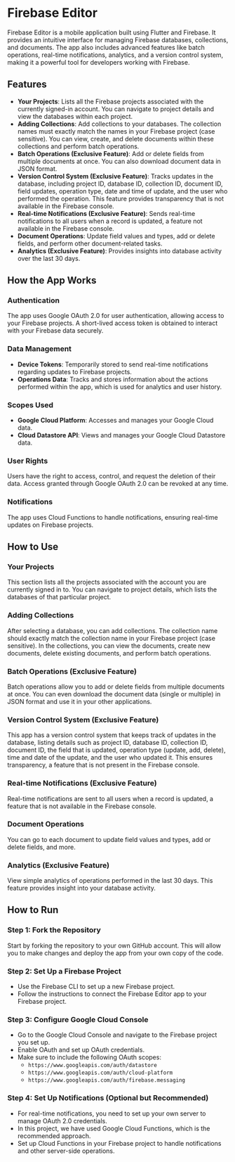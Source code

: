 # Firebase Editor

Firebase Editor is a mobile application built using Flutter and Firebase. It provides an intuitive interface for managing Firebase databases, collections, and documents. The app also includes advanced features like batch operations, real-time notifications, analytics, and a version control system, making it a powerful tool for developers working with Firebase.

## Features

- **Your Projects**: Lists all the Firebase projects associated with the currently signed-in account. You can navigate to project details and view the databases within each project.
- **Adding Collections**: Add collections to your databases. The collection names must exactly match the names in your Firebase project (case sensitive). You can view, create, and delete documents within these collections and perform batch operations.
- **Batch Operations (Exclusive Feature)**: Add or delete fields from multiple documents at once. You can also download document data in JSON format.
- **Version Control System (Exclusive Feature)**: Tracks updates in the database, including project ID, database ID, collection ID, document ID, field updates, operation type, date and time of update, and the user who performed the operation. This feature provides transparency that is not available in the Firebase console.
- **Real-time Notifications (Exclusive Feature)**: Sends real-time notifications to all users when a record is updated, a feature not available in the Firebase console.
- **Document Operations**: Update field values and types, add or delete fields, and perform other document-related tasks.
- **Analytics (Exclusive Feature)**: Provides insights into database activity over the last 30 days.


## How the App Works

### Authentication
The app uses Google OAuth 2.0 for user authentication, allowing access to your Firebase projects. A short-lived access token is obtained to interact with your Firebase data securely.

### Data Management
- **Device Tokens**: Temporarily stored to send real-time notifications regarding updates to Firebase projects.
- **Operations Data**: Tracks and stores information about the actions performed within the app, which is used for analytics and user history.

### Scopes Used
- **Google Cloud Platform**: Accesses and manages your Google Cloud data.
- **Cloud Datastore API**: Views and manages your Google Cloud Datastore data.

### User Rights
Users have the right to access, control, and request the deletion of their data. Access granted through Google OAuth 2.0 can be revoked at any time.

### Notifications
The app uses Cloud Functions to handle notifications, ensuring real-time updates on Firebase projects.

## How to Use

### Your Projects
This section lists all the projects associated with the account you are currently signed in to. You can navigate to project details, which lists the databases of that particular project.

### Adding Collections
After selecting a database, you can add collections. The collection name should exactly match the collection name in your Firebase project (case sensitive). In the collections, you can view the documents, create new documents, delete existing documents, and perform batch operations.

### Batch Operations (Exclusive Feature)
Batch operations allow you to add or delete fields from multiple documents at once. You can even download the document data (single or multiple) in JSON format and use it in your other applications.

### Version Control System (Exclusive Feature)
This app has a version control system that keeps track of updates in the database, listing details such as project ID, database ID, collection ID, document ID, the field that is updated, operation type (update, add, delete), time and date of the update, and the user who updated it. This ensures transparency, a feature that is not present in the Firebase console.

### Real-time Notifications (Exclusive Feature)
Real-time notifications are sent to all users when a record is updated, a feature that is not available in the Firebase console.

### Document Operations
You can go to each document to update field values and types, add or delete fields, and more.

### Analytics (Exclusive Feature)
View simple analytics of operations performed in the last 30 days. This feature provides insight into your database activity.

## How to Run

### Step 1: Fork the Repository
Start by forking the repository to your own GitHub account. This will allow you to make changes and deploy the app from your own copy of the code.

### Step 2: Set Up a Firebase Project
- Use the Firebase CLI to set up a new Firebase project.
- Follow the instructions to connect the Firebase Editor app to your Firebase project.

### Step 3: Configure Google Cloud Console
- Go to the Google Cloud Console and navigate to the Firebase project you set up.
- Enable OAuth and set up OAuth credentials.
- Make sure to include the following OAuth scopes:
  - `https://www.googleapis.com/auth/datastore`
  - `https://www.googleapis.com/auth/cloud-platform`
  - `https://www.googleapis.com/auth/firebase.messaging`

### Step 4: Set Up Notifications (Optional but Recommended)
- For real-time notifications, you need to set up your own server to manage OAuth 2.0 credentials.
- In this project, we have used Google Cloud Functions, which is the recommended approach.
- Set up Cloud Functions in your Firebase project to handle notifications and other server-side operations.
